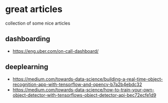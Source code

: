 # great articles
collection of some nice articles

## dashboarding
- https://eng.uber.com/on-call-dashboard/

## deeplearning
- https://medium.com/towards-data-science/building-a-real-time-object-recognition-app-with-tensorflow-and-opencv-b7a2b4ebdc32
- https://medium.com/towards-data-science/how-to-train-your-own-object-detector-with-tensorflows-object-detector-api-bec72ecfe1d9
